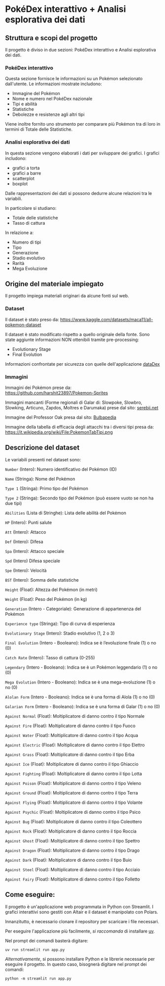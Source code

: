 PokéDex interattivo + Analisi esplorativa dei dati
====


Struttura e scopi del progetto
-------

Il progetto è diviso in due sezioni: PokéDex interattivo e Analisi esplorativa dei dati.

### PokéDex interattivo

Questa sezione fornisce le informazioni su un Pokémon selezionato dall'utente. Le informazioni mostrate includono:
- Immagine del Pokémon
- Nome e numero nel PokéDex nazionale
- Tipi e abilità
- Statistiche
- Debolezze e resistenze agli altri tipi

Viene inoltre fornito uno strumento per comparare più Pokémon tra di loro in termini di Totale delle Statistiche.



### Analisi esplorativa dei dati

In questa sezione vengono elaborati i dati per sviluppare dei grafici. 
I grafici includono:
- grafici a torta
- grafici a barre
- scatterplot
- boxplot


Dalle rappresentazioni dei dati si possono dedurre alcune relazioni tra le variabili.

In particolare si studiano:
- Totale delle statistiche
- Tasso di cattura

In relazione a:
- Numero di tipi
- Tipo
- Generazione
- Stadio evolutivo
- Rarità
- Mega Evoluzione


Origine del materiale impiegato
-------

Il progetto impiega materiali originari da alcune fonti sul web.

### Dataset

Il dataset è stato preso da:
https://www.kaggle.com/datasets/maca11/all-pokemon-dataset

Il dataset è stato modificato rispetto a quello originale della fonte.
Sono state aggiunte informazioni NON ottenibili tramite pre-processing:
- Evolutionary Stage
- Final Evolution

Informazioni confrontate per sicurezza con quelle dell'applicazione [dataDex](https://datadex.talzz.com/)

### Immagini

Immagini dei Pokémon prese da:
https://github.com/harshit23897/Pokemon-Sprites

Immagini mancanti (Forme regionali di Galar di: Slowpoke, Slowbro, Slowking, Articuno, Zapdos, Moltres e Darumaka) prese dal sito:
[serebii.net](https://serebii.net/)

Immagine del Professor Oak presa dal sito:
[Bulbapedia](https://bulbapedia.bulbagarden.net/wiki/Professor_Oak)


Immagine della tabella di efficacia degli attacchi tra i diversi tipi presa da:
https://it.wikipedia.org/wiki/File:PokemonTabTipi.png

Descrizione del dataset
-------

Le variabili presenti nel dataset sono:


`Number` (Intero): Numero identificativo del Pokémon (ID)

`Name` (Stringa): Nome del Pokémon

`Type 1` (Stringa): Primo tipo del Pokémon

`Type 2` (Stringa): Secondo tipo del Pokémon (può essere vuoto se non ha due tipi)

`Abilities` (Lista di Stringhe): Lista delle abilità del Pokémon  

`HP` (Intero): Punti salute

`Att` (Intero): Attacco

`Def` (Intero): Difesa

`Spa` (Intero): Attacco speciale 

`Spd` (Intero) Difesa speciale

`Spe` (Intero): Velocità

`BST` (Intero): Somma delle statistiche

`Height` (Float): Altezza del Pokémon (in metri) 

`Weight` (Float): Peso del Pokémon (in kg)

`Generation` (Intero - Categoriale): Generazione di appartenenza del Pokémon

`Experience type` (Stringa): Tipo di curva di esperienza

`Evolutionary Stage` (Intero): Stadio evolutivo (1, 2 o 3)

`Final Evolution` (Intero - Booleano): Indica se è l’evoluzione finale (1) o no (0)

`Catch Rate` (Intero): Tasso di cattura (0-255)

`Legendary` (Intero - Booleano): Indica se è un Pokémon leggendario (1) o no (0)

`Mega Evolution` (Intero - Booleano): Indica se è una mega-evoluzione (1) o no (0)

`Alolan Form` (Intero - Booleano): Indica se è una forma di Alola (1) o no (0)

`Galarian Form` (Intero - Booleano): Indica se è una forma di Galar (1) o no (0)

`Against Normal` (Float): Moltiplicatore di danno contro il tipo Normale

`Against Fire` (Float): Moltiplicatore di danno contro il tipo Fuoco

`Against Water` (Float): Moltiplicatore di danno contro il tipo Acqua

`Against Electric` (Float): Moltiplicatore di danno contro il tipo Elettro

`Against Grass` (Float): Moltiplicatore di danno contro il tipo Erba

`Against Ice` (Float): Moltiplicatore di danno contro il tipo Ghiaccio

`Against Fighting` (Float): Moltiplicatore di danno contro il tipo Lotta

`Against Poison` (Float): Moltiplicatore di danno contro il tipo Veleno

`Against Ground` (Float): Moltiplicatore di danno contro il tipo Terra

`Against Flying` (Float): Moltiplicatore di danno contro il tipo Volante

`Against Psychic` (Float): Moltiplicatore di danno contro il tipo Psico

`Against Bug` (Float): Moltiplicatore di danno contro il tipo Coleottero

`Against Rock` (Float): Moltiplicatore di danno contro il tipo Roccia

`Against Ghost` (Float): Moltiplicatore di danno contro il tipo Spettro

`Against Dragon` (Float): Moltiplicatore di danno contro il tipo Drago

`Against Dark` (Float): Moltiplicatore di danno contro il tipo Buio

`Against Steel` (Float): Moltiplicatore di danno contro il tipo Acciaio

`Against Fairy` (Float): Moltiplicatore di danno contro il tipo Folletto

Come eseguire:
-------

Il progetto è un'applicazione web programmata in Python con Streamlit. 
I grafici interattivi sono gestiti con Altair e il dataset è manipolato con Polars.

Innanzitutto, è necessario clonare il repository per scaricare i file necessari.


Per eseguire l'applicazione più facilmente, *si raccomanda* di installare [uv](https://docs.astral.sh/uv/getting-started/installation/). 

Nel prompt dei comandi basterà digitare:

```
uv run streamlit run app.py
```


*Alternativamente*, si possono installare Python e le librerie necessarie per eseguire il progetto.
In questo caso, bisognerà digitare nel prompt dei comandi:

```
python -m streamlit run app.py
```
